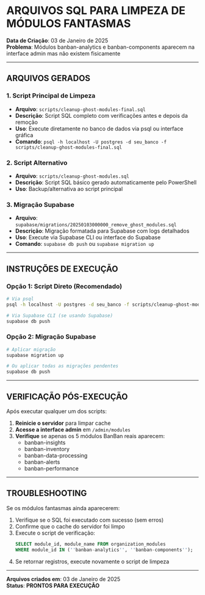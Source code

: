 ﻿#  ARQUIVOS SQL PARA LIMPEZA DE MÓDULOS FANTASMAS

**Data de Criação**: 03 de Janeiro de 2025  
**Problema**: Módulos banban-analytics e banban-components aparecem na interface admin mas não existem fisicamente

---

##  **ARQUIVOS GERADOS**

### **1. Script Principal de Limpeza**
- **Arquivo**: `scripts/cleanup-ghost-modules-final.sql`
- **Descrição**: Script SQL completo com verificações antes e depois da remoção
- **Uso**: Execute diretamente no banco de dados via psql ou interface gráfica
- **Comando**: `psql -h localhost -U postgres -d seu_banco -f scripts/cleanup-ghost-modules-final.sql`

### **2. Script Alternativo**
- **Arquivo**: `scripts/cleanup-ghost-modules.sql`
- **Descrição**: Script SQL básico gerado automaticamente pelo PowerShell
- **Uso**: Backup/alternativa ao script principal

### **3. Migração Supabase**
- **Arquivo**: `supabase/migrations/20250103000000_remove_ghost_modules.sql`
- **Descrição**: Migração formatada para Supabase com logs detalhados
- **Uso**: Execute via Supabase CLI ou interface do Supabase
- **Comando**: `supabase db push` ou `supabase migration up`

---

##  **INSTRUÇÕES DE EXECUÇÃO**

### **Opção 1: Script Direto (Recomendado)**
```bash
# Via psql
psql -h localhost -U postgres -d seu_banco -f scripts/cleanup-ghost-modules-final.sql

# Via Supabase CLI (se usando Supabase)
supabase db push
```

### **Opção 2: Migração Supabase**
```bash
# Aplicar migração
supabase migration up

# Ou aplicar todas as migrações pendentes
supabase db push
```

---

##  **VERIFICAÇÃO PÓS-EXECUÇÃO**

Após executar qualquer um dos scripts:

1. **Reinicie o servidor** para limpar cache
2. **Acesse a interface admin** em `/admin/modules`
3. **Verifique** se apenas os 5 módulos BanBan reais aparecem:
   - banban-insights
   - banban-inventory
   - banban-data-processing
   - banban-alerts
   - banban-performance

---

##  **TROUBLESHOOTING**

Se os módulos fantasmas ainda aparecerem:

1. Verifique se o SQL foi executado com sucesso (sem erros)
2. Confirme que o cache do servidor foi limpo
3. Execute o script de verificação:
   ```sql
   SELECT module_id, module_name FROM organization_modules 
   WHERE module_id IN (''banban-analytics'', ''banban-components'');
   ```
4. Se retornar registros, execute novamente o script de limpeza

---

**Arquivos criados em**: 03 de Janeiro de 2025  
**Status**:  **PRONTOS PARA EXECUÇÃO**

